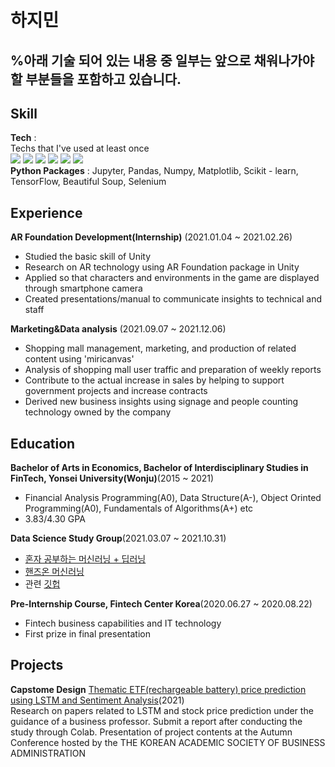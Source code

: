 # 하지민
## %아래 기술 되어 있는 내용 중 일부는 앞으로 채워나가야 할 부분들을 포함하고 있습니다.
## Skill
**Tech** :  
Techs that I've used at least once  
<img src="https://img.shields.io/badge/Python-3766AB?style=flat-square&logo=Python&logoColor=white"/></a>
<img src="https://img.shields.io/badge/C++-00599C?style=flat-square&logo=C%2B%2B&logoColor=white"/></a>
<img src="https://img.shields.io/badge/C-A8B9CC?style=flat-square&logo=C&logoColor=white"/></a>
<img src="https://img.shields.io/badge/Unity-000000?style=flat-square&logo=Unity&logoColor=white"/></a>
<img src="https://img.shields.io/badge/SQLite-003B57?style=flat-square&logo=SQLite&logoColor=white"/></a>
<img src="https://img.shields.io/badge/Tableau-E97627?style=flat-square&logo=Tableau&logoColor=white"/></a>  
**Python Packages** : Jupyter, Pandas, Numpy, Matplotlib, Scikit - learn, TensorFlow, Beautiful Soup, Selenium
## Experience
**AR Foundation Development(Internship)** (2021.01.04 ~ 2021.02.26)  
- Studied the basic skill of Unity
- Research on AR technology using AR Foundation package in Unity
- Applied so that characters and environments in the game are displayed through smartphone camera
- Created presentations/manual to communicate insights to technical and staff  

**Marketing&Data analysis** (2021.09.07 ~ 2021.12.06)  
- Shopping mall management, marketing, and production of related content using 'miricanvas'
- Analysis of shopping mall user traffic and preparation of weekly reports
- Contribute to the actual increase in sales by helping to support government projects and increase contracts
- Derived new business insights using signage and people counting technology owned by the company

## Education  
**Bachelor of Arts in Economics, Bachelor of Interdisciplinary Studies in FinTech, Yonsei University(Wonju)**(2015 ~ 2021)  
- Financial Analysis Programming(A0), Data Structure(A-), Object Orinted Programming(A0), Fundamentals of Algorithms(A+) etc
- 3.83/4.30 GPA

**Data Science Study Group**(2021.03.07 ~ 2021.10.31)
- [혼자 공부하는 머신러닝 + 딥러닝](https://g.co/kgs/3XhrQP)
- [핸즈온 머신러닝](https://g.co/kgs/doQArj)
- 관련 [깃헙](https://github.com/6058ah/DataScienceStudy)

**Pre-Internship Course, Fintech Center Korea**(2020.06.27 ~ 2020.08.22)
- Fintech business capabilities and IT technology
- First prize in final presentation

## Projects
**Capstome Design** [Thematic ETF(rechargeable battery) price prediction using LSTM and Sentiment Analysis](https://github.com/6058ah/BusinessCapstone/blob/master/%ED%95%99%EC%88%A0%EB%8C%80%ED%9A%8C%EB%B0%9C%ED%91%9C%EC%9E%90%EB%A3%8C(%ED%95%98%EC%A7%80%EB%AF%BC%2C%20%EC%9D%B4%EC%A2%85%ED%98%81%2C%20%EC%8B%A0%ED%83%9D%EC%88%98)%EC%88%98%EC%A0%95_4.pdf)(2021)  
Research on papers related to LSTM and stock price prediction under the guidance of a business professor. Submit a report after conducting the study through Colab. Presentation of project contents at the Autumn Conference hosted by the THE KOREAN ACADEMIC SOCIETY OF BUSINESS ADMINISTRATION
